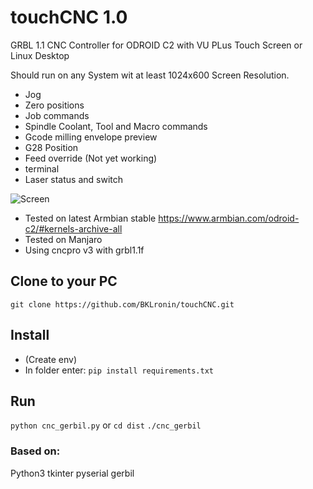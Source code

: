 # touchCNC 1.0
GRBL 1.1 CNC Controller for ODROID C2 with VU PLus Touch Screen or Linux Desktop

Should run on any System wit at least 1024x600 Screen Resolution. 

- Jog 
- Zero positions 
- Job commands 
- Spindle Coolant, Tool and Macro commands 
- Gcode milling envelope preview 
- G28 Position
- Feed override (Not yet working)
- terminal
- Laser status and switch

![Screen](https://user-images.githubusercontent.com/6392076/133233601-8ef0e06f-e055-4677-8828-ed092aa37250.png)

- Tested on latest Armbian stable https://www.armbian.com/odroid-c2/#kernels-archive-all
- Tested on Manjaro 
- Using cncpro v3 with grbl1.1f

## Clone to your PC
`git clone https://github.com/BKLronin/touchCNC.git`

## Install 
- (Create env)
- In folder enter:
`pip install requirements.txt`

## Run 
`python cnc_gerbil.py`
or
`cd dist`
`./cnc_gerbil`

### Based on:
Python3
tkinter
pyserial
gerbil

